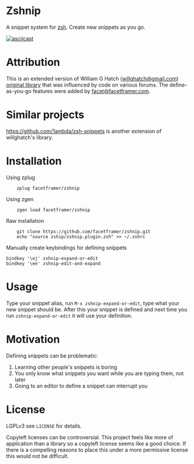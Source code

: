 # Zshnip

A snippet system for [zsh](http://zsh.sourceforge.net/). Create new snippets as you go.

[![asciicast](https://asciinema.org/a/3fz3tnk2turajry6m8rpyq4j4.png)](https://asciinema.org/a/3fz3tnk2turajry6m8rpyq4j4)

# Attribution

This is an extended version of William G Hatch (willghatch@gmail.com)
[original library](https://github.com/willghatch/zsh-snippets) that was influenced by code on various forums.
The define-as-you-go features were added by facet@facetframer.com.

# Similar projects

https://github.com/1ambda/zsh-snippets is another extension of willghatch's library.

# Installation

Using zplug

```
    zplug facetframer/zshnip
```

Using zgen

```
    zgen load facetframer/zshnip
```

Raw installation

```
    git clone https://github.com/facetframer/zshnip.git
    echo "source zship/zshnip.plugin.zsh" >> ~/.zshrc
```


Manually create keybindings for defining snippets

```
bindkey '\ej' zshnip-expand-or-edit
bindkey '\ee' zshnip-edit-and-expand
```

# Usage

Type your snippet alias, run `M-x zshnip-expand-or-edit`, type what your new snippet should be. 
After this your snippet is defined and next time you run `zshnip-expand-or-edit` it will use your definition.

# Motivation

Defining snippets can be problematic:

1. Learning other people's snippets is boring
1. You only know what snippets you want while you are typing them, not later
1. Going to an editor to define a snippet can interrupt you

# License

LGPLv3 see `LICENSE` for details.

Copyleft licenses can be controversial.
This project feels like more of application than a library so a copyleft license seems like a good choice.
If there is a compelling reasons to place this under a more permissive license this would not be difficult.
